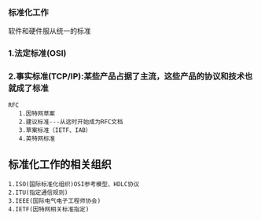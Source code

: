 ###  标准化工作
软件和硬件服从统一的标准
###  1.法定标准(OSI)
###  2.事实标准(TCP/IP):某些产品占据了主流，这些产品的协议和技术也就成了标准
      
	RFC
	   1.因特网草案
	   2.建议标准---从这时开始成为RFC文档
	   3.草案标准（IETF、IAB）
	   4.英特网标准
##  标准化工作的相关组织

	1.ISO(国际标准化组织)OSI参考模型、HDLC协议
	2.ITU(指定通信规则)
	3.IEEE(国际电气电子工程师协会)
	4.IETF(因特网相关标准指定)

